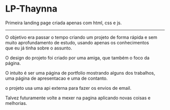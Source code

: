 # LP-Thaynna
Primeira landing page criada apenas com html, css e js.
<hr>

O objetivo era passar o tempo criando um projeto de forma rápida e sem muito aprofundamento de estudo, usando apenas os conhecimentos <br>
que eu já tinha sobre o assunto.

O design do projeto foi criado por uma amiga, que também o foco da página.

O intuito é ser uma página de portfolio mostrando alguns dos trabalhos, uma página de apresentacao e uma de contanto.

o projeto usa uma api externa para fazer os envios de email.

Talvez futuramente volte a mexer na pagina aplicando novas coisas e melhorias.
